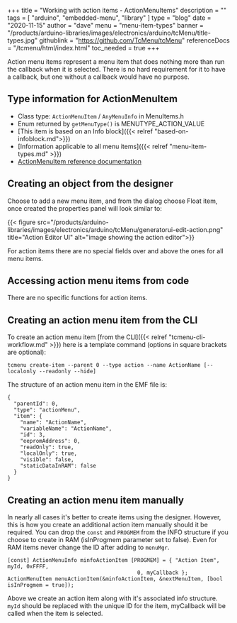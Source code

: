 +++
title = "Working with action items - ActionMenuItems"
description = ""
tags = [ "arduino", "embedded-menu", "library" ]
type = "blog"
date = "2020-11-15"
author =  "dave"
menu = "menu-item-types"
banner = "/products/arduino-libraries/images/electronics/arduino/tcMenu/title-types.jpg"
githublink = "https://github.com/TcMenu/tcMenu"
referenceDocs = "/tcmenu/html/index.html"
toc_needed = true
+++

Action menu items represent a menu item that does nothing more than run the callback when it is selected. There is no hard requirement for it to have a callback, but one without a callback would have no purpose.
 
## Type information for ActionMenuItem

* Class type: `ActionMenuItem` / `AnyMenuInfo` in MenuItems.h
* Enum returned by `getMenuType()` is MENUTYPE_ACTION_VALUE
* [This item is based on an Info block]({{< relref "based-on-infoblock.md">}})
* [Information applicable to all menu items]({{< relref "menu-item-types.md" >}})
* [ActionMenuItem reference documentation](https://www.thecoderscorner.com/ref-docs/tcmenu/html/class_action_menu_item.html) 

## Creating an object from the designer

Choose to add a new menu item, and from the dialog choose Float item, once created the properties panel will look similar to:

{{< figure src="/products/arduino-libraries/images/electronics/arduino/tcMenu/generatorui-edit-action.png" title="Action Editor UI" alt="image showing the action editor">}}

For action items there are no special fields over and above the ones for all menu items.

## Accessing action menu items from code

There are no specific functions for action items.

## Creating an action menu item from the CLI

To create an action menu item [from the CLI]({{< relref "tcmenu-cli-workflow.md" >}}) here is a template command (options in square brackets are optional):

    tcmenu create-item --parent 0 --type action --name ActionName [--localonly --readonly --hide]

The structure of an action menu item in the EMF file is:

    {
      "parentId": 0,
      "type": "actionMenu",
      "item": {
        "name": "ActionName",
        "variableName": "ActionName",
        "id": 3,
        "eepromAddress": 0,
        "readOnly": true,
        "localOnly": true,
        "visible": false,
        "staticDataInRAM": false
      }
    }

## Creating an action menu item manually

In nearly all cases it's better to create items using the designer. However, this is how you create an additional action item manually should it be required. You can drop the `const` and `PROGMEM` from the INFO structure if you choose to create in RAM (isInProgmem parameter set to false). Even for RAM items never change the ID after adding to `menuMgr`.

    [const] ActionMenuInfo minfoActionItem [PROGMEM] = { "Action Item", myId, 0xFFFF,
                                             0, myCallback };
    ActionMenuItem menuActionItem(&minfoActionItem, &nextMenuItem, [bool isInProgmem = true]);

Above we create an action item along with it's associated info structure. `myId` should be replaced with the unique ID for the item, myCallback will be called when the item is selected.
